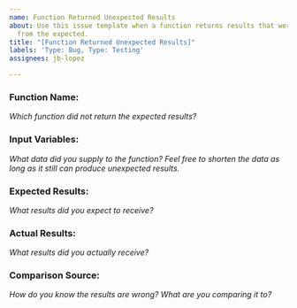```yaml
---
name: Function Returned Unexpected Results
about: Use this issue template when a function returns results that were different
  from the expected.
title: "[Function Returned Unexpected Results]"
labels: 'Type: Bug, Type: Testing'
assignees: jb-lopez

---
```


### Function Name:
*Which function did not return the expected results?*

### Input Variables:
*What data did you supply to the function? Feel free to shorten the data as long as it still can produce unexpected results.*

### Expected Results:
*What results did you expect to receive?*

### Actual Results:
*What results did you actually receive?*

### Comparison Source:
*How do you know the results are wrong? What are you comparing it to?*
